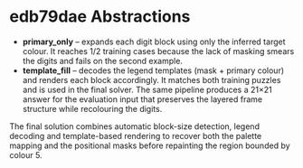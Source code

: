 # edb79dae Abstractions

- **primary_only** – expands each digit block using only the inferred target colour. It reaches 1/2 training cases because the lack of masking smears the digits and fails on the second example.
- **template_fill** – decodes the legend templates (mask + primary colour) and renders each block accordingly. It matches both training puzzles and is used in the final solver. The same pipeline produces a 21×21 answer for the evaluation input that preserves the layered frame structure while recolouring the digits.

The final solution combines automatic block-size detection, legend decoding and template-based rendering to recover both the palette mapping and the positional masks before repainting the region bounded by colour 5.

